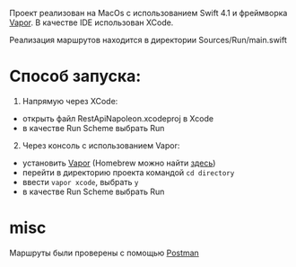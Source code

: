 


Проект реализован на MacOs с использованием Swift 4.1 и фреймворка [Vapor](https://vapor.codes). В качестве IDE использован XCode.

Реализация маршрутов находится в директории Sources/Run/main.swift

# Способ запуска:
1. Напрямую через XCode: 
- открыть файл RestApiNapoleon.xcodeproj в Xcode
- в качестве Run Scheme выбрать Run 

2. Через консоль с использованием Vapor: 
- установить [Vapor](https://docs.vapor.codes/3.0/install/macos/) (Homebrew можно найти [здесь](https://brew.sh))
- перейти в директорию проекта командой `cd directory`
- ввести `vapor xcode`, выбрать `y`
- в качестве Run Scheme выбрать Run 


# misc
Маршруты были проверены с помощью [Postman](https://www.getpostman.com)

